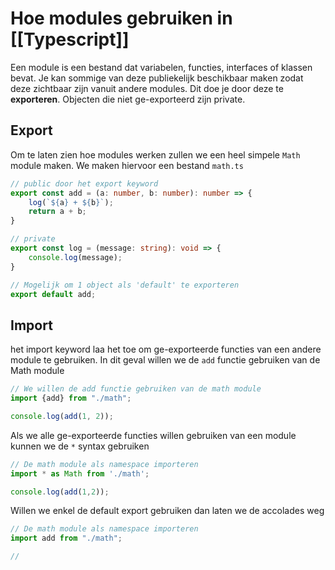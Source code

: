 # Hoe modules gebruiken in [[Typescript]]
Een module is een bestand dat variabelen, functies, interfaces of klassen bevat. Je kan sommige van deze publiekelijk beschikbaar maken zodat deze zichtbaar zijn vanuit andere modules. Dit doe je door deze te **exporteren**. Objecten die niet ge-exporteerd zijn private.

## Export
Om te laten zien hoe modules werken zullen we een heel simpele `Math` module maken. We maken hiervoor een bestand `math.ts`
```ts
// public door het export keyword
export const add = (a: number, b: number): number => {
	log(`${a} + ${b}`);
	return a + b;
}

// private
export const log = (message: string): void => {
	console.log(message);
}

// Mogelijk om 1 object als 'default' te exporteren
export default add;
```

## Import
het import keyword laa het toe om ge-exporteerde functies van een andere module te gebruiken. In dit geval willen we de `add` functie gebruiken van de Math module
```ts
// We willen de add functie gebruiken van de math module
import {add} from "./math";

console.log(add(1, 2));
```

Als we alle ge-exporteerde functies willen gebruiken van een module kunnen we de `*` syntax gebruiken
```ts
// De math module als namespace importeren
import * as Math from './math';

console.log(add(1,2));
```

Willen we enkel de default export gebruiken dan laten we de accolades weg
```ts
// De math module als namespace importeren
import add from "./math";

// 
```